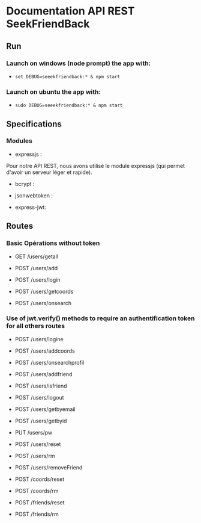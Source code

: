 # Documentation API REST SeekFriendBack

## Run

### Launch on windows (node prompt) the app with:

- `set DEBUG=seeekfriendback:* & npm start`

### Launch on ubuntu the app with:

- `sudo DEBUG=seeekfriendback:* & npm start`

## Specifications

### Modules

- expressjs :

Pour notre API REST, nous avons utilisé le module expressjs (qui permet d'avoir un serveur léger et rapide). 

- bcrypt :

- jsonwebtoken :

- express-jwt:

## Routes

### Basic Opérations without token

- GET /users/getall

- POST /users/add

- POST /users/login

- POST /users/getcoords

- POST /users/onsearch

### Use of jwt.verify() methods to require an authentification token for all others routes

- POST /users/logine

- POST /users/addcoords

- POST /users/onsearchprofil

- POST /users/addfriend

- POST /users/isfriend

- POST /users/logout

- POST /users/getbyemail

- POST /users/getbyid

- PUT /users/pw

- POST /users/reset

- POST /users/rm

- POST /users/removeFriend

- POST /coords/reset

- POST /coords/rm

- POST /friends/reset

- POST /friends/rm
